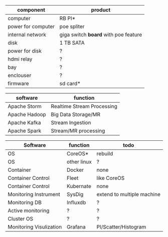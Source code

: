 
| component | product |
-------|-------|
|computer | RB PI* |
| power for computer | poe spliter |
| internal network | giga switch **board** with poe feature |
| disk | 1 TB SATA |
| power for disk | ? |
| hdmi relay | ? |
| bay | ? |
| enclouser | ? |
| firmware | sd card*|

| software | function |
|----------|----------|
| Apache Storm | Realtime Stream Processing |
| Apache Hadoop | Big Data Storage/MR |
| Apache Kafka | Stream Ingestion |
| Apache Spark | Stream/MR processing |

| Software | function | todo |
|----------|----------|------|
| OS | CoreOS* | rebuild |
| OS | other linux | ? |
| Container | Docker | none |
| Container Control | Fleet | like CoreOS |
|Container Control | Kubernate | none |
|Monitoring Instrument| SysDig | extend to multiple machine |
|Monitoring DB | Influxdb | ? |
| Active monitoring | ? | ? |
|Cluster OS | ? | ? |
|Monitoring Visulization | Grafana | PI/Scatter/Histogram |
